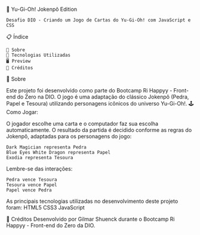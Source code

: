 🎴 Yu-Gi-Oh! Jokenpô Edition

    Desafio DIO - Criando um Jogo de Cartas do Yu-Gi-Oh! com JavaScript e CSS

📋 Índice

    📖 Sobre
    🚀 Tecnologias Utilizadas
    🖥 Preview
    📌 Créditos

📖 Sobre

Este projeto foi desenvolvido como parte do Bootcamp Ri Happyy - Front-end do Zero na DIO. O jogo é uma adaptação do clássico Jokenpô (Pedra, Papel e Tesoura) utilizando personagens icônicos do universo Yu-Gi-Oh!.
🕹️ Como Jogar:

O jogador escolhe uma carta e o computador faz sua escolha automaticamente. O resultado da partida é decidido conforme as regras do Jokenpô, adaptadas para os personagens do jogo:

    Dark Magician representa Pedra
    Blue Eyes White Dragon representa Papel
    Exodia representa Tesoura

Lembre-se das interações:

    Pedra vence Tesoura
    Tesoura vence Papel
    Papel vence Pedra

As principais tecnologias utilizadas no desenvolvimento deste projeto foram:
HTML5 CSS3 JavaScript

📌 Créditos
Desenvolvido por Gilmar Shuenck durante o Bootcamp Ri Happyy - Front-end do Zero da DIO.
